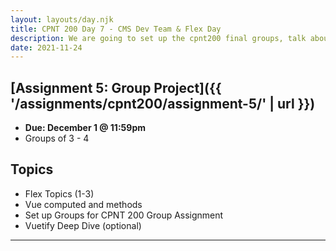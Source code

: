 ```yaml
---
layout: layouts/day.njk
title: CPNT 200 Day 7 - CMS Dev Team & Flex Day
description: We are going to set up the cpnt200 final groups, talk about working on a developer team, and work on projects. There will be an optional detailed vuetify demonstration as well.
date: 2021-11-24
---
```


## [Assignment 5: Group Project]({{ '/assignments/cpnt200/assignment-5/' | url }})
- **Due: December 1 @ 11:59pm**
- Groups of 3 - 4

## Topics
- Flex Topics (1-3)
- Vue computed and methods
- Set up Groups for CPNT 200 Group Assignment
- Vuetify Deep Dive (optional)

---

